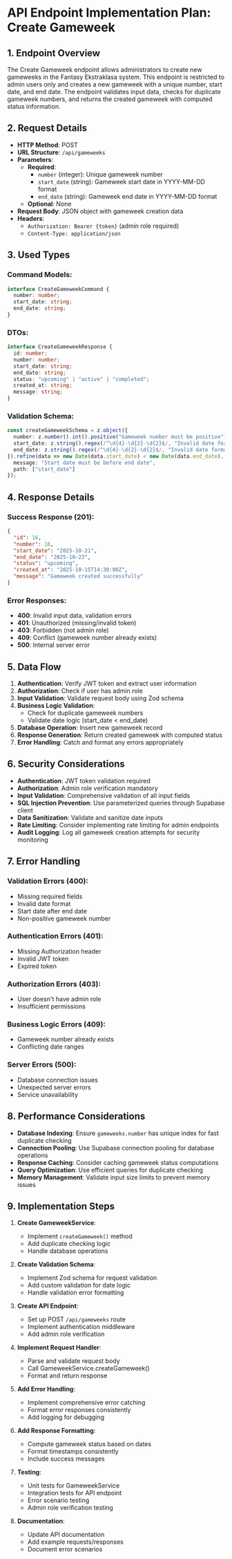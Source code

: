 # API Endpoint Implementation Plan: Create Gameweek

## 1. Endpoint Overview

The Create Gameweek endpoint allows administrators to create new gameweeks in the Fantasy Ekstraklasa system. This endpoint is restricted to admin users only and creates a new gameweek with a unique number, start date, and end date. The endpoint validates input data, checks for duplicate gameweek numbers, and returns the created gameweek with computed status information.

## 2. Request Details

- **HTTP Method**: POST
- **URL Structure**: `/api/gameweeks`
- **Parameters**:
  - **Required**: 
    - `number` (integer): Unique gameweek number
    - `start_date` (string): Gameweek start date in YYYY-MM-DD format
    - `end_date` (string): Gameweek end date in YYYY-MM-DD format
  - **Optional**: None
- **Request Body**: JSON object with gameweek creation data
- **Headers**: 
  - `Authorization: Bearer {token}` (admin role required)
  - `Content-Type: application/json`

## 3. Used Types

### Command Models:
```typescript
interface CreateGameweekCommand {
  number: number;
  start_date: string;
  end_date: string;
}
```

### DTOs:
```typescript
interface CreateGameweekResponse {
  id: number;
  number: number;
  start_date: string;
  end_date: string;
  status: "upcoming" | "active" | "completed";
  created_at: string;
  message: string;
}
```

### Validation Schema:
```typescript
const createGameweekSchema = z.object({
  number: z.number().int().positive("Gameweek number must be positive"),
  start_date: z.string().regex(/^\d{4}-\d{2}-\d{2}$/, "Invalid date format"),
  end_date: z.string().regex(/^\d{4}-\d{2}-\d{2}$/, "Invalid date format")
}).refine(data => new Date(data.start_date) < new Date(data.end_date), {
  message: "Start date must be before end date",
  path: ["start_date"]
});
```

## 4. Response Details

### Success Response (201):
```json
{
  "id": 16,
  "number": 16,
  "start_date": "2025-10-21",
  "end_date": "2025-10-23",
  "status": "upcoming",
  "created_at": "2025-10-15T14:30:00Z",
  "message": "Gameweek created successfully"
}
```

### Error Responses:
- **400**: Invalid input data, validation errors
- **401**: Unauthorized (missing/invalid token)
- **403**: Forbidden (not admin role)
- **409**: Conflict (gameweek number already exists)
- **500**: Internal server error

## 5. Data Flow

1. **Authentication**: Verify JWT token and extract user information
2. **Authorization**: Check if user has admin role
3. **Input Validation**: Validate request body using Zod schema
4. **Business Logic Validation**: 
   - Check for duplicate gameweek numbers
   - Validate date logic (start_date < end_date)
5. **Database Operation**: Insert new gameweek record
6. **Response Generation**: Return created gameweek with computed status
7. **Error Handling**: Catch and format any errors appropriately

## 6. Security Considerations

- **Authentication**: JWT token validation required
- **Authorization**: Admin role verification mandatory
- **Input Validation**: Comprehensive validation of all input fields
- **SQL Injection Prevention**: Use parameterized queries through Supabase client
- **Data Sanitization**: Validate and sanitize date inputs
- **Rate Limiting**: Consider implementing rate limiting for admin endpoints
- **Audit Logging**: Log all gameweek creation attempts for security monitoring

## 7. Error Handling

### Validation Errors (400):
- Missing required fields
- Invalid date format
- Start date after end date
- Non-positive gameweek number

### Authentication Errors (401):
- Missing Authorization header
- Invalid JWT token
- Expired token

### Authorization Errors (403):
- User doesn't have admin role
- Insufficient permissions

### Business Logic Errors (409):
- Gameweek number already exists
- Conflicting date ranges

### Server Errors (500):
- Database connection issues
- Unexpected server errors
- Service unavailability

## 8. Performance Considerations

- **Database Indexing**: Ensure `gameweeks.number` has unique index for fast duplicate checking
- **Connection Pooling**: Use Supabase connection pooling for database operations
- **Response Caching**: Consider caching gameweek status computations
- **Query Optimization**: Use efficient queries for duplicate checking
- **Memory Management**: Validate input size limits to prevent memory issues

## 9. Implementation Steps

1. **Create GameweekService**:
   - Implement `createGameweek()` method
   - Add duplicate checking logic
   - Handle database operations

2. **Create Validation Schema**:
   - Implement Zod schema for request validation
   - Add custom validation for date logic
   - Handle validation error formatting

3. **Create API Endpoint**:
   - Set up POST `/api/gameweeks` route
   - Implement authentication middleware
   - Add admin role verification

4. **Implement Request Handler**:
   - Parse and validate request body
   - Call GameweekService.createGameweek()
   - Format and return response

5. **Add Error Handling**:
   - Implement comprehensive error catching
   - Format error responses consistently
   - Add logging for debugging

6. **Add Response Formatting**:
   - Compute gameweek status based on dates
   - Format timestamps consistently
   - Include success messages

7. **Testing**:
   - Unit tests for GameweekService
   - Integration tests for API endpoint
   - Error scenario testing
   - Admin role verification testing

8. **Documentation**:
   - Update API documentation
   - Add example requests/responses
   - Document error scenarios
